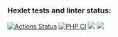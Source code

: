 ### Hexlet tests and linter status:
[![Actions Status](https://github.com/StanislavShein/php-project-48/workflows/hexlet-check/badge.svg)](https://github.com/StanislavShein/php-project-48/actions)
[![PHP CI](https://github.com/StanislavShein/php-project-48/actions/workflows/phpci.yml/badge.svg)](https://github.com/StanislavShein/php-project-48/actions/workflows/phpci.yml)
<a href="https://codeclimate.com/github/StanislavShein/php-project-48/maintainability"><img src="https://api.codeclimate.com/v1/badges/c43a112720a0fab650a6/maintainability" /></a>
<a href="https://codeclimate.com/github/StanislavShein/php-project-48/test_coverage"><img src="https://api.codeclimate.com/v1/badges/c43a112720a0fab650a6/test_coverage" /></a>
